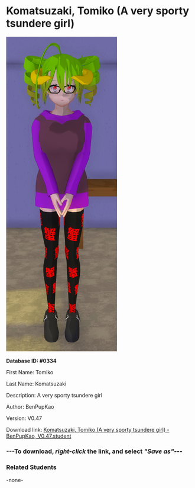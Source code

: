 # Komatsuzaki, Tomiko (A very sporty tsundere girl)

<img src="Files/Komatsuzaki, Tomiko (A very sporty tsundere girl).png" title="Komatsuzaki, Tomiko (A very sporty tsundere girl) - BenPupKao, V0.47">

**Database ID: #0334**

First Name: Tomiko

Last Name: Komatsuzaki

Description: A very sporty tsundere girl

Author: BenPupKao

Version: V0.47

Download link: <a href="https://raw.githubusercontent.com/Arbiter1223/Daigaku-Gurashi-Custom-Students/master/Students/Files/Komatsuzaki%2C%20Tomiko%20(A%20very%20sporty%20tsundere%20girl)%20-%20BenPupKao%2C%20V0.47.student">Komatsuzaki, Tomiko (A very sporty tsundere girl) - BenPupKao, V0.47.student</a>

### ---**To download, _right-click_ the link, and select _"Save as"_**---

### Related Students

-none-

